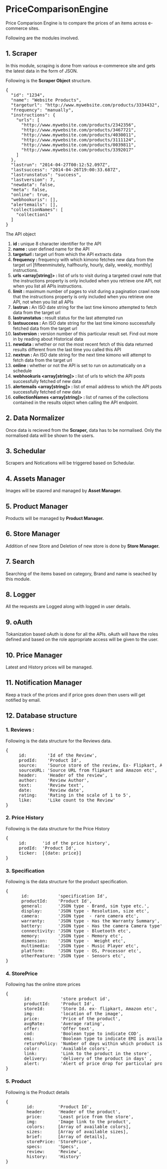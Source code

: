 # PriceComparisonEngine
Price Comparison Engine is to compare the prices of an items across e-commerce sites.

Following are the modules involved.
## 1. Scraper
In this module, scraping is done from various e-commerece site and gets the latest data in the form of JSON.

Following is the <b>Scraper Object</b> structure.

<pre>
{
  "id": "1234",
  "name": "Website Products",
  "targeturl": "http://www.mywebsite.com/products/3334432",
  "frequency": "manually",
  "instructions": {
    "urls": [
      "http://www.mywebsite.com/products/2342356",
      "http://www.mywebsite.com/products/3467721",
      "http://www.mywebsite.com/products/4030011",
      "http://www.mywebsite.com/products/3111124",
      "http://www.mywebsite.com/products/0039811",
      "http://www.mywebsite.com/products/3392017"
    ]
  },
  "lastrun": "2014-04-27T00:12:52.097Z",
  "lastsuccess": "2014-04-26T19:00:33.687Z",
  "lastrunstatus": "success",
  "lastversion": 7,
  "newdata": false,
  "meta": false,
  "online": true,
  "webhookuris": [],
  "alertemails": [],
  "collectionNames": [
    "collection1"
  ]
}
</pre>
The API object

1. <b>id <string> : </b> unique 8 character identifier for the API
2. <b>name <string> : </b> user defined name for the API
3. <b>targeturl <string> : </b> target url from which the API extracts data
4. <b>frequency <string> : </b> frequency with which kimono fetches new data from the target url [fifteenminutely, halfhourly, hourly, daily, weekly, monthly]
instructions.
5. <b>urls <array[string]> : </b> list of urls to visit during a targeted crawl
note that the instructions property is only included when you retrieve one API, not when you list all APIs
instructions.
6. <b>limit <number> : </b> maximum number of pages to visit during a pagination crawl
note that the instructions property is only included when you retrieve one API, not when you list all APIs
7. <b>lastrun <date> : </b> An ISO date string for the last time kimono attempted to fetch data from the target url
8. <b>lastrunstatus <string> : </b> result status for the last attempted run
9. <b>lastsuccess <date> : </b> An ISO date string for the last time kimono successfully fetched data from the target url
10. <b>lastversion <number> : </b> version number of this particular result set. Find out more in by reading about Historical data
11. <b>newdata <boolean> : </b> whether or not the most recent fetch of this data returned results different from the last time you called this API
12. <b>nextrun <string> : </b> An ISO date string for the next time kimono will attempt to fetch data from the target url
13. <b>online <boolean> : </b> whether or not the API is set to run on automatically on a schedule
14. <b>webhookuris <array[string]> : </b> list of urls to which the API posts successfully fetched of new data
15. <b>alertemails <array[string]> : </b> list of email address to which the API posts successfully fetched of new data
16. <b>collectionNames <array[string]> : </b> list of names of the collections contained in the results object when calling the API endpoint.

## 2. Data Normalizer
Once data is recieved from the <b>Scraper,</b> data has to be normalised. Only the normalised data will be shown to the users.

## 3. Schedular
Scrapers and Notications will be triggered based on Schedular.

## 4. Assets Manager
Images will be staored and managed by <b>Asset Manager.</b>

## 5. Product Manager
Products will be managed by <b>Product Manager.</b>

## 6. Store Manager
Addition of new Store and Deletion of new store is done by <b>Store Manager.</b>

## 7. Search
Searching of the items based on category, Brand and name is seached by this module.

## 8. Logger
All the requests are Logged along with logged in user details.

## 9. oAuth
Tokanization based oAuth is done for all the APIs. oAuth will have the roles defined and based on the role appropriate access will be given to the user.

## 10. Price Manager
Latest and History prices will be managed. 

## 11. Notification Manager
Keep a track of the prices and if price goes down then users will get notified by email.

## 12. Database structure

### 1. Reviews : 
Following is the data structure for the Reviews data.
<pre>
{
     id:        'Id of the Review',
     prodId:    'Product Id',
     source:    'Source store of the review, Ex- Flipkart, Amazon etc',
     sourceURL: 'Source URL from flipkart and Amazon etc',
     header:    'Header of the review',
     author:    'Review Author',
     text:      'Review text',
     date:      'Review date',
     rating:    'Rating in the scale of 1 to 5', 
     like:      'Like count to the Review'    
}
</pre>

### 2. Price History
Following is the data structure for the Price History
<pre>
{
     id:      'id of the price history',
     prodId:  'Product Id',
     ticker:  [{date: price}]                 
}
</pre>

### 3. Specification
Following is the data structure for the product specification.
<pre>
{
      id:           'specification Id',
      productId:    'Product Id',
      general:      'JSON type - Brand, sim type etc.',
      display:      'JSON type - Resolution, size etc',
      camera:       'JSON type  - rare camera etc',
      warranty:     'JSON type - Has the Warranty Summary',
      battery:      'JSON type - Has the camera Camera type',
      connectivity: 'JSON type - Bluetooth etc',
      memory:       'JSON type - Memory etc',
      dimension:    'JSON type -  Weight etc',
      multimedia:   'JSON type - Music Player etc',
      platform:     'JSON type - OS, Processor etc',
      otherFeature: 'JSON type - Sensors etc',
}
</pre>

### 4. StorePrice
Following has the online store prices
<pre>
{
       id:           'store product id',
       productId:    'Product Id',
       storeId:      'Store Id. ex- flipkart, Amazon etc',
       img:          'location of the image',
       price:        'Price of the product',
       avgRate:      'Average rating',
       offer:        'Offer text',
       cod:          'Boolean type to indicate COD',
       emi:          'Boolean type to indicate EMI is available or not',
       returnPolicy: 'Number of days within which product is accepted',
       color:        'Available colors',
       link:         'Link to the product in the store',
       delivery:     'delivery of the product in days' ,
       alert:        'Alert of price drop for particular product for a give store.'
}
</pre>

### 5. Product
Following is the Product details
<pre>
{
        id:         'Product Id',
        header:     'Header of the product',
        price:      'Least price from the store',
        img:        'Image link to the product',
        colors:     [Array of available colors],
        sizes:      [Array of available sizes],
        brief:      [Array of details],
        storePrice: 'StorePrice',
        specs:      'Specs',
        review:     'Review',
        history:    'History'
}
</pre>
